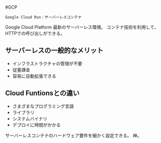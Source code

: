 #GCP 

`Google Cloud Run：サーバーレスコンテナ`

Google Cloud Platform 最新のサーバーレス環境。
コンテナ技術を利用して、HTTPでの呼び出しができる。

## サーバーレスの一般的なメリット

- インフラストラクチャの管理が不要
- 従量課金
- 容易に自動拡張できる

## Cloud Funtionsとの違い

- さまざまなプログラミング言語
- ライブラリ
- システムバイナリ
- デプロイに時間がかかる

サーバーレスコンテナのハードウェア要件を細かく設定できる。
神。